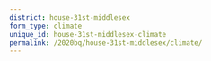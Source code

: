 ```yaml
---
district: house-31st-middlesex
form_type: climate
unique_id: house-31st-middlesex-climate
permalink: /2020bq/house-31st-middlesex/climate/
---
```

